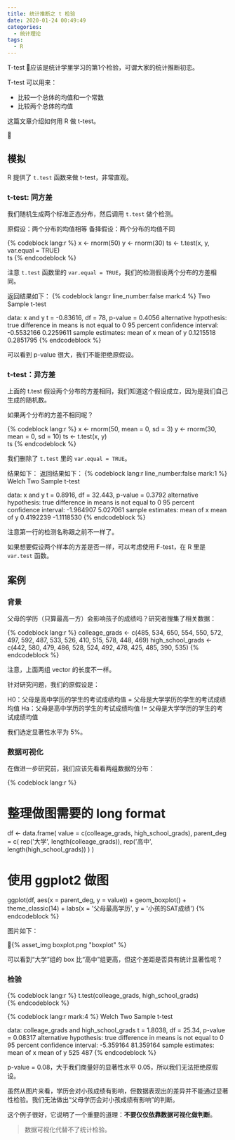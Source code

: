 ```yaml
---
title: 统计推断之 t 检验
date: 2020-01-24 00:49:49
categories:
  - 统计理论
tags:
  - R
---
```


T-test 应该是统计学里学习的第1个检验，可谓大家的统计推断初恋。

T-test 可以用来：
- 比较一个总体的均值和一个常数
- 比较两个总体的均值

这篇文章介绍如何用 R 做 t-test。

<!-- more -->

## 模拟

R 提供了 `t.test` 函数来做 t-test，非常直观。

### t-test: 同方差

我们随机生成两个标准正态分布，然后调用 `t.test` 做个检测。

原假设：两个分布的均值相等
备择假设：两个分布的均值不同

{% codeblock lang:r %}
x <- rnorm(50)
y <- rnorm(30)
ts <- t.test(x, y, var.equal = TRUE)  
ts
{% endcodeblock %}

注意 `t.test` 函数里的 `var.equal = TRUE`，我们的检测假设两个分布的方差相同。

返回结果如下：
{% codeblock lang:r line_number:false mark:4 %}
	Two Sample t-test

data:  x and y
t = -0.83616, df = 78, p-value = 0.4056
alternative hypothesis: true difference in means is not equal to 0
95 percent confidence interval:
 -0.5532166  0.2259611
sample estimates:
mean of x mean of y 
0.1215518 0.2851795 
{% endcodeblock %}

可以看到 p-value 很大，我们不能拒绝原假设。

### t-test：异方差

上面的 t.test 假设两个分布的方差相同，我们知道这个假设成立，因为是我们自己生成的随机数。

如果两个分布的方差不相同呢？

{% codeblock lang:r %}
x <- rnorm(50, mean = 0, sd = 3)
y <- rnorm(30, mean = 0, sd = 10)
ts <- t.test(x, y)  
ts
{% endcodeblock %}

我们删除了 `t.test` 里的 `var.equal = TRUE`。

结果如下：
返回结果如下：
{% codeblock lang:r line_number:false mark:1 %}
	Welch Two Sample t-test

data:  x and y
t = 0.8916, df = 32.443, p-value = 0.3792
alternative hypothesis: true difference in means is not equal to 0
95 percent confidence interval:
 -1.964907  5.027061
sample estimates:
 mean of x  mean of y 
 0.4192239 -1.1118530 
{% endcodeblock %}

注意第一行的检测名称跟之前不一样了。

如果想要假设两个样本的方差是否一样，可以考虑使用 F-test，在 R 里是 `var.test` 函数。

## 案例

### 背景
父母的学历（只算最高一方）会影响孩子的成绩吗？研究者搜集了相关数据：

{% codeblock lang:r %}
colleage_grads <- c(485, 534, 650, 554, 550, 572, 497, 592, 487, 533, 526, 410, 515, 578, 448, 469)
high_school_grads <- c(442, 580, 479, 486, 528, 524, 492, 478, 425, 485, 390, 535)
{% endcodeblock %}

注意，上面两组 vector 的长度不一样。

针对研究问题，我们的原假设是：

H0：父母是高中学历的学生的考试成绩均值 = 父母是大学学历的学生的考试成绩均值
Ha：父母是高中学历的学生的考试成绩均值 != 父母是大学学历的学生的考试成绩均值

我们选定显著性水平为 5%。

### 数据可视化

在做进一步研究前，我们应该先看看两组数据的分布：

{% codeblock lang:r %}
# 整理做图需要的 long format
df <- data.frame(
  value = c(colleage_grads, high_school_grads),
  parent_deg = c(
    rep('大学', length(colleage_grads)),
    rep('高中', length(high_school_grads))
  )
)

# 使用 ggplot2 做图
ggplot(df, aes(x = parent_deg, y = value)) + 
  geom_boxplot() +
  theme_classic(14) + 
  labs(x = '父母最高学历',
       y = '小孩的SAT成绩')
{% endcodeblock %}

图片如下：

{% asset_img boxplot.png  "boxplot" %}

可以看到“大学”组的 box 比“高中”组更高，但这个差距是否具有统计显著性呢？

### 检验

{% codeblock lang:r %}
t.test(colleage_grads, high_school_grads)  
{% endcodeblock %}


{% codeblock lang:r mark:4 %}
	Welch Two Sample t-test

data:  colleage_grads and high_school_grads
t = 1.8038, df = 25.34, p-value = 0.08317
alternative hypothesis: true difference in means is not equal to 0
95 percent confidence interval:
 -5.359164 81.359164
sample estimates:
mean of x mean of y 
      525       487 
{% endcodeblock %}

p-value = 0.08，大于我们商量好的显著性水平 0.05，所以我们无法拒绝原假设。

虽然从图片来看，学历会对小孩成绩有影响，但数据表现出的差异并不能通过显著性检验。我们无法做出“父母学历会对小孩成绩有影响”的判断。

这个例子很好，它说明了一个重要的道理：**不要仅仅依靠数据可视化做判断**。

> 数据可视化代替不了统计检验。
